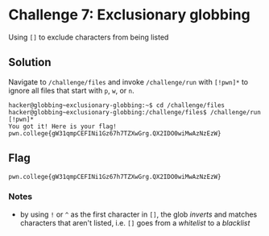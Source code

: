 # Challenge 7: Exclusionary globbing
Using `[]` to exclude characters from being listed
## Solution
Navigate to `/challenge/files` and invoke `/challenge/run` with `[!pwn]*` to ignore all files that start with `p`, `w`, or `n`.
```
hacker@globbing~exclusionary-globbing:~$ cd /challenge/files
hacker@globbing~exclusionary-globbing:/challenge/files$ /challenge/run [!pwn]*
You got it! Here is your flag!
pwn.college{gW31qmpCEFINi1Gz67h7TZXwGrg.QX2IDO0wiMwAzNzEzW}
```
## Flag
`pwn.college{gW31qmpCEFINi1Gz67h7TZXwGrg.QX2IDO0wiMwAzNzEzW}`
### Notes
- by using `!` or `^` as the first character in `[]`, the glob _inverts_ and matches characters that aren't listed, i.e. `[]` goes from a _whitelist_ to a _blacklist_